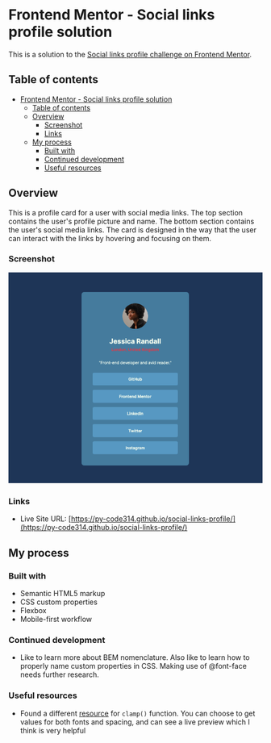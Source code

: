 # Frontend Mentor - Social links profile solution

This is a solution to the [Social links profile challenge on Frontend Mentor](https://www.frontendmentor.io/challenges/social-links-profile-UG32l9m6dQ).

## Table of contents

- [Frontend Mentor - Social links profile solution](#frontend-mentor---social-links-profile-solution)
  - [Table of contents](#table-of-contents)
  - [Overview](#overview)
    - [Screenshot](#screenshot)
    - [Links](#links)
  - [My process](#my-process)
    - [Built with](#built-with)
    - [Continued development](#continued-development)
    - [Useful resources](#useful-resources)


## Overview
This is a profile card for a user with social media links. The top section contains the user's profile picture and name. The bottom section contains the user's social media links. The card is designed in the way that the user can interact with the links by hovering and focusing on them.


### Screenshot
![](./assets/images/profile-card.png)


### Links
- Live Site URL: [https://py-code314.github.io/social-links-profile/](https://py-code314.github.io/social-links-profile/)

## My process

### Built with
- Semantic HTML5 markup
- CSS custom properties
- Flexbox
- Mobile-first workflow


### Continued development
- Like to learn more about BEM nomenclature. Also like to learn how to properly name custom properties in CSS. Making use of @font-face needs further research.


### Useful resources
- Found a different [resource](https://fluid.style/spacing?min=0.625&max=1.375&min-bp=23.4375&max-bp=90&unit=%22rem%22) for `clamp()` function. You can choose to get values for both fonts and spacing, and can see a live preview which I think is very helpful


